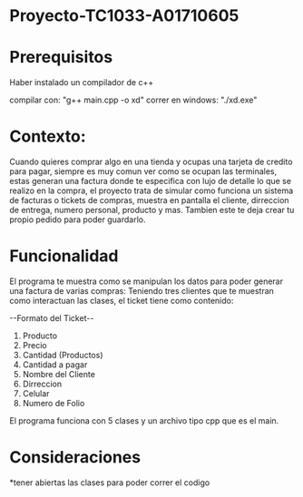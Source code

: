 # Proyecto-TC1033-A01710605

# Prerequisitos 

Haber instalado un compilador de c++

compilar con: "g++ main.cpp -o xd" 
correr en windows: "./xd.exe"

# Contexto:

Cuando quieres comprar algo en una tienda y ocupas una tarjeta de credito para pagar, siempre es muy comun ver como se ocupan las terminales, estas generan una factura donde te especifica con lujo de detalle lo que se realizo en la compra, el proyecto trata de simular como funciona un sistema de facturas o tickets de compras, muestra en pantalla el cliente, dirreccion de entrega, numero personal, producto y mas. Tambien este te deja crear tu propio pedido para poder guardarlo. 

# Funcionalidad

El programa te muestra como se manipulan los datos para poder generar una factura de varias compras:
Teniendo tres clientes que te muestran como interactuan las clases, el ticket tiene como contenido:

--Formato del Ticket--
1. Producto
2. Precio
3. Cantidad (Productos)
4. Cantidad a pagar
5. Nombre del Cliente
6. Dirreccion
7. Celular
8. Numero de Folio

El programa funciona con 5 clases y un archivo tipo cpp que es el main.

# Consideraciones

*tener abiertas las clases para poder correr el codigo


